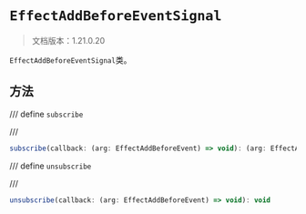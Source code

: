 # `EffectAddBeforeEventSignal`

> 文档版本：1.21.0.20

`EffectAddBeforeEventSignal`类。

## 方法

/// define
`subscribe`


///

```js
subscribe(callback: (arg: EffectAddBeforeEvent) => void): (arg: EffectAddBeforeEvent) => void
```


/// define
`unsubscribe`


///

```js
unsubscribe(callback: (arg: EffectAddBeforeEvent) => void): void
```

